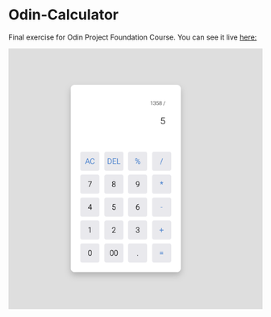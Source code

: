 # Odin-Calculator

Final exercise for Odin Project Foundation Course.
You can see it live [here:](https://mariante0dorescu.github.io/Odin-Calculator/)

![main page](./screenshot.png)

